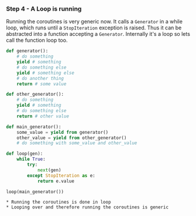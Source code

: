 ### Step 4 - A Loop is running

Running the coroutines is very generic now. It calls a `Generator` in a while
loop, which runs until a `StopIteration` exception is raised. Thus it can be
abstracted into a function accepting a `Generator`. Internally it's a loop so
lets call the function loop too.

```python
def generator():
    # do something
    yield # something
    # do something else
    yield # something else
    # do another thing
    return # some value

def other_generator():
    # do something
    yield # something
    # do something else
    return # other value

def main_generator():
    some_value = yield from generator()
    other_value = yield from other_generator()
    # do something with some_value and other_value

def loop(gen):
    while True:
        try:
            next(gen)
        except StopIteration as e:
            return e.value

loop(main_generator())
```

```{admonition} Summary
* Running the coroutines is done in loop
* Looping over and therefore running the coroutines is generic
```
